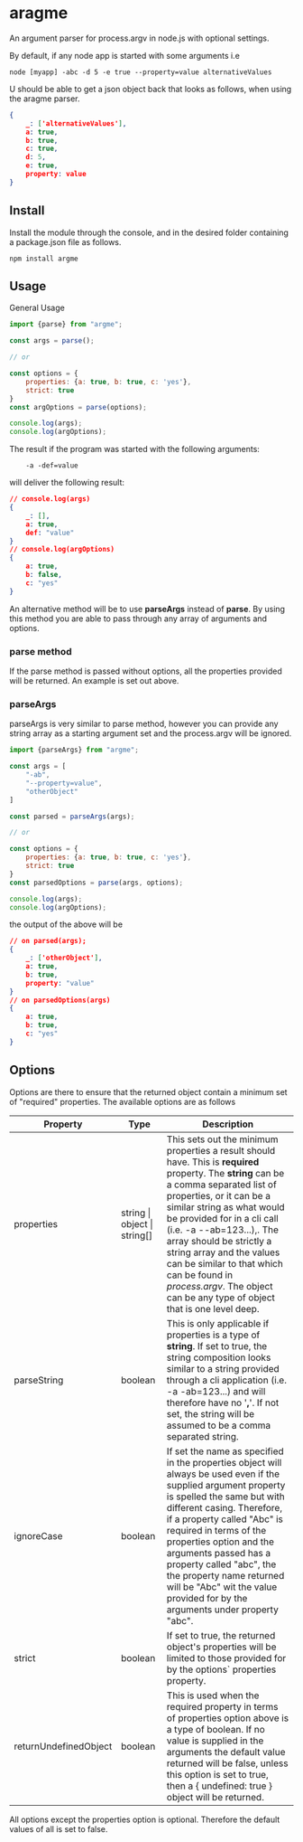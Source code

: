 # aragme
An argument parser for process.argv in node.js with optional settings.

By default, if any node app is started with some arguments i.e
```
node [myapp] -abc -d 5 -e true --property=value alternativeValues
```

U should be able to get a json object back that looks as follows, when using the aragme parser.

```json
{
    _: ['alternativeValues'],
    a: true,
    b: true,
    c: true,
    d: 5,
    e: true,
    property: value
}
```

## Install

Install the module through the console, and in the desired folder containing a package.json file as follows.

```
npm install argme
```

## Usage

General Usage

```js
import {parse} from "argme";

const args = parse();

// or

const options = {
    properties: {a: true, b: true, c: 'yes'},
    strict: true
}
const argOptions = parse(options);

console.log(args);
console.log(argOptions);
```

The result if the program was started with the following arguments:
```
    -a -def=value
```

will deliver the following result:

```json
// console.log(args)
{
    _: [],
    a: true,
    def: "value"
}
// console.log(argOptions)
{
    a: true,
    b: false,
    c: "yes"
}
```

An alternative method will be to use **parseArgs** instead of **parse**.  By using this method you are able to pass through any array of arguments and options.


### parse method

If the parse method is passed without options, all the properties provided will be returned.  An example is set out above.

### parseArgs

parseArgs is very similar to parse method, however you can provide any string array as a starting argument set and the process.argv will be ignored.

```js
import {parseArgs} from "argme";

const args = [
    "-ab", 
    "--property=value", 
    "otherObject" 
]

const parsed = parseArgs(args);

// or

const options = {
    properties: {a: true, b: true, c: 'yes'},
    strict: true
}
const parsedOptions = parse(args, options);

console.log(args);
console.log(argOptions);

```
the output of the above will be

```json
// on parsed(args);
{
    _: ['otherObject'],
    a: true,
    b: true,
    property: "value"
}
// on parsedOptions(args)
{
    a: true,
    b: true, 
    c: "yes"
}
```
## Options

Options are there to ensure that the returned object contain a minimum set of "required" properties.  The available options are as follows

Property | Type | Description |
---------|------|-------|
properties | string \| object \| string[] | This sets out the minimum properties a result should have.  This is **required** property.  The **string** can be a comma separated list of properties, or it can be a similar string as what would be provided for in a cli call (i.e. -a --ab=123...),.  The array should be strictly a string array and the values can be similar to that which can be found in *process.argv*.  The object can be any type of object that is one level deep.
parseString | boolean | This is only applicable if properties is a type of **string**.  If set to true, the string composition looks similar to a string provided through a cli application (i.e. -a  -ab=123...) and will therefore have no '**,**'.  If not set, the string will be assumed to be a comma separated string.
ignoreCase | boolean | If set the name as specified in the properties object will always be used even if the supplied argument property is spelled the same but with different casing.  Therefore, if a property called "Abc" is required in terms of the properties option and the arguments passed has a property called "abc", the the property name returned will be "Abc" wit the value provided for by the arguments under property "abc".
strict | boolean | If set to true, the returned object's properties will be limited to those provided for by the options` properties property.
returnUndefinedObject | boolean | This is used when the required property in terms of properties option above is a type of boolean.  If no value is supplied in the arguments the default value returned will be false, unless this option is set to true, then a { undefined: true } object will be returned.

All options except the properties option is optional.  Therefore the default values of all is set to false.